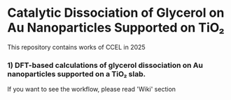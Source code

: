 # Catalytic Dissociation of Glycerol on Au Nanoparticles Supported on TiO₂

This repository contains works of CCEL in 2025

### 1) DFT-based calculations of glycerol dissociation on Au nanoparticles supported on a TiO₂ slab.
If you want to see the workflow, please read 'Wiki' section


